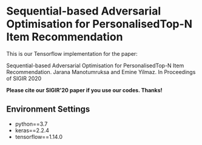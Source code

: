 


# Sequential-based Adversarial Optimisation for PersonalisedTop-N Item Recommendation

This is our Tensorflow implementation for the paper:

Sequential-based Adversarial Optimisation for PersonalisedTop-N Item Recommendation. Jarana Manotumruksa and Emine Yilmaz. In Proceedings of SIGIR 2020

**Please cite our SIGIR'20 paper if you use our codes. Thanks!** 

## Environment Settings
- python==3.7
- keras==2.2.4
- tensorflow==1.14.0
